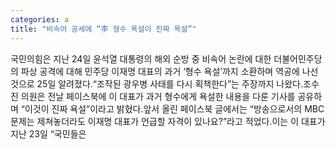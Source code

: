 ```yaml
---
categories: a
title: "비속어 공세에 “李 형수 욕설이 진짜 욕설”"
---
```

국민의힘은 지난 24일 윤석열 대통령의 해외 순방 중 비속어 논란에 대한 더불어민주당의 파상 공격에 대해 민주당 이재명 대표의 과거 ‘형수 욕설’까지 소환하며 역공에 나선 것으로 25일 알려졌다.“조작된 광우병 사태를 다시 획책한다”는 주장까지 나왔다.조수진 의원은 전날 페이스북에 이 대표가 과거 형수에게 욕설한 내용을 다룬 기사를 공유하며 “이것이 진짜 욕설”이라고 밝혔다.앞서 올린 페이스북 글에서는 “방송으로서의 MBC 문제는 제쳐놓더라도 이재명 대표가 언급할 자격이 있나요?”라고 적었다.이는 이 대표가 지난 23일 “국민들은